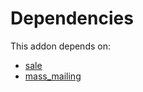 # Dependencies

This addon depends on:

- [sale](https://github.com/bringout/oca-ocb-sale/tree/cfc4dbeb59ab3594bd1aa8f3bb16a1ee00557b4d/odoo-bringout-oca-ocb-sale)
- [mass_mailing](https://github.com/bringout/oca-ocb-mail/tree/cf28d72fa447cbe72e9004691397255796aaa651/odoo-bringout-oca-ocb-mass_mailing)
